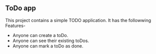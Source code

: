 ## ToDo app

This project contains a simple TODO application.
It has the followwing Features-

- Anyone can create a toDo.
- Anyone can see their existing toDos.
- Anyone can mark a toDo as done.